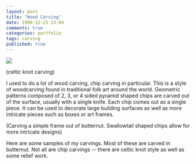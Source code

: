 ```yaml
---
layout: post
title: "Wood Carving"
date: 1998-12-21 23:04
comments: true
categories: portfolio
tags: carving
published: true
---
```



![](https://lh4.googleusercontent.com/-BDxRPJwzdlI/TwKkVH1F1yI/AAAAAAAACmQ/FgnPYTl_oDA/s640/carvings_0006.jpg)

(celtic knot carving)

I used to do a lot of wood carving, chip carving in particular. This is a style of woodcarving found in traditional folk art around the world.  Geometric patterns composed of 2, 3, or 4 sided pyramid shaped chips are carved out of the surface, usually with a single knife.  Each chip comes out as a single piece. It can be used to decorate large building surfaces as well as more intricate pieces such as boxes or art frames. 

<!--MORE-->

<div id="chipdemogalleria"></div>
<script type="text/javascript">
jQuery('#chipdemogalleria').galleria({
debug: false,
_toggleInfo: false,
width: 500,
picasa: 'useralbum:timofei/ChipCarvingDemo',
picasaOptions: {
	description: true,
}
});
</script>

(Carving a simple frame out of butternut. Swallowtail shaped chips allow for more intricate designs)


<div id="carvinggalleria"></div>
<script type="text/javascript">
jQuery('#carvinggalleria').galleria({
debug: false,
_toggleInfo: false,
width: 650,
picasa: 'useralbum:timofei/Carvings',
picasaOptions: {
	description: true,
}
});
</script>

Here are some samples of my carvings. Most of these are carved in butternut.  Not all are chip carvings -- there are celtic knot style as well as some relief work. 

